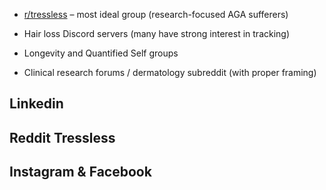 
- [r/tressless](https://www.reddit.com/r/tressless/) – most ideal group (research-focused AGA sufferers)
    
- Hair loss Discord servers (many have strong interest in tracking)
    
- Longevity and Quantified Self groups
    
- Clinical research forums / dermatology subreddit (with proper framing)


## Linkedin

## Reddit Tressless

## Instagram & Facebook

